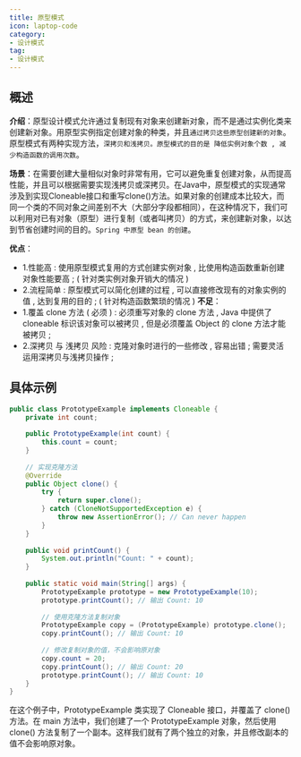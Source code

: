 ```yaml
---
title: 原型模式
icon: laptop-code
category:
- 设计模式
tag:
- 设计模式
---
```


## 概述

**介绍**：原型设计模式允许通过复制现有对象来创建新对象，而不是通过实例化类来创建新对象。用原型实例指定创建对象的种类，并且`通过拷贝这些原型创建新的对象`。原型模式有两种实现方法，`深拷贝和浅拷贝。原型模式的目的是 降低实例对象个数 , 减少构造函数的调用次数`。

**场景**：在需要创建大量相似对象时非常有用，它可以避免重复创建对象，从而提高性能，并且可以根据需要实现浅拷贝或深拷贝。在Java中，原型模式的实现通常涉及到实现Cloneable接口和重写clone()方法。如果对象的创建成本比较大，而同一个类的不同对象之间差别不大（大部分字段都相同），在这种情况下，我们可以利用对已有对象（原型）进行复制（或者叫拷贝）的方式，来创建新对象，以达到节省创建时间的目的。`Spring 中原型 bean 的创建`。

**优点**：
* 1.性能高 : 使用原型模式复用的方式创建实例对象 , 比使用构造函数重新创建对象性能要高 ; ( 针对类实例对象开销大的情况 )
* 2.流程简单 : 原型模式可以简化创建的过程 , 可以直接修改现有的对象实例的值 , 达到复用的目的 ; ( 针对构造函数繁琐的情况 )
**不足**：
* 1.覆盖 clone 方法 ( 必须 ) : 必须重写对象的 clone 方法 , Java 中提供了 cloneable 标识该对象可以被拷贝 , 但是必须覆盖 Object 的 clone 方法才能被拷贝 ; 
* 2.深拷贝 与 浅拷贝 风险 : 克隆对象时进行的一些修改 , 容易出错 ; 需要灵活运用深拷贝与浅拷贝操作 ;

## 具体示例

```java
public class PrototypeExample implements Cloneable {
    private int count;
 
    public PrototypeExample(int count) {
        this.count = count;
    }
 
    // 实现克隆方法
    @Override
    public Object clone() {
        try {
            return super.clone();
        } catch (CloneNotSupportedException e) {
            throw new AssertionError(); // Can never happen
        }
    }
 
    public void printCount() {
        System.out.println("Count: " + count);
    }
 
    public static void main(String[] args) {
        PrototypeExample prototype = new PrototypeExample(10);
        prototype.printCount(); // 输出 Count: 10
 
        // 使用克隆方法复制对象
        PrototypeExample copy = (PrototypeExample) prototype.clone();
        copy.printCount(); // 输出 Count: 10
 
        // 修改复制对象的值，不会影响原对象
        copy.count = 20;
        copy.printCount(); // 输出 Count: 20
        prototype.printCount(); // 输出 Count: 10
    }
}
```
在这个例子中，PrototypeExample 类实现了 Cloneable 接口，并覆盖了 clone() 方法。在 main 方法中，我们创建了一个 PrototypeExample 对象，然后使用 clone() 方法复制了一个副本。这样我们就有了两个独立的对象，并且修改副本的值不会影响原对象。


